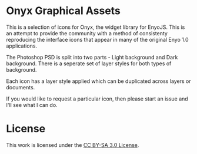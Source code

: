 # Onyx Graphical Assets #

This is a selection of icons for Onyx, the widget library for EnyoJS. This is an attempt to provide the community with a method of consistenty reproducing the interface icons that appear in many of the original Enyo 1.0 applications.

The Photoshop PSD is split into two parts - Light background and Dark background. There is a seperate set of layer styles for both types of background.

Each icon has a layer style applied which can be duplicated across layers or documents.

If you would like to request a particular icon, then please start an issue and I'll see what I can do. 

License
=============
This work is licensed under the [CC BY-SA 3.0 License](http://creativecommons.org/licenses/by-sa/3.0/deed.en_GB).